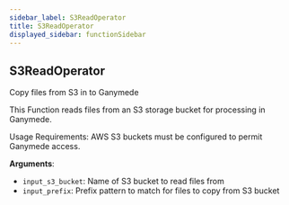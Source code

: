 ```yaml
---
sidebar_label: S3ReadOperator
title: S3ReadOperator
displayed_sidebar: functionSidebar
---
```


## S3ReadOperator

Copy files from S3 in to Ganymede

This Function reads files from an S3 storage bucket for processing in Ganymede.

Usage Requirements: AWS S3 buckets must be configured to permit Ganymede access.

**Arguments**:

- `input_s3_bucket`: Name of S3 bucket to read files from
- `input_prefix`: Prefix pattern to match for files to copy from S3 bucket

